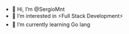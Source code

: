 - 👋 Hi, I’m @SergioMnt
- 👀 I’m interested in ⚡️Full Stack Development⚡️
- 🌱 I’m currently learning Go lang

<!---
SergioMnt/SergioMnt is a ✨ special ✨ repository because its `README.md` (this file) appears on your GitHub profile.
You can click the Preview link to take a look at your changes.
--->
